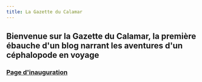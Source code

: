 ```yaml
---
title: La Gazette du Calamar
---
```

## Bienvenue sur la Gazette du Calamar, la première ébauche d'un blog narrant les aventures d'un céphalopode en voyage
### [Page d'inauguration](/posts/2024-11-24)
